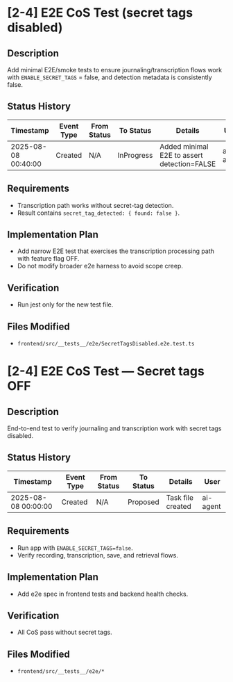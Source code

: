 # [2-4] E2E CoS Test (secret tags disabled)

## Description
Add minimal E2E/smoke tests to ensure journaling/transcription flows work with `ENABLE_SECRET_TAGS` = false, and detection metadata is consistently false.

## Status History
| Timestamp | Event Type | From Status | To Status | Details | User |
|-----------|------------|-------------|-----------|---------|------|
| 2025-08-08 00:40:00 | Created | N/A | InProgress | Added minimal E2E to assert detection=FALSE | ai-agent |

## Requirements
- Transcription path works without secret-tag detection.
- Result contains `secret_tag_detected: { found: false }`.

## Implementation Plan
- Add narrow E2E test that exercises the transcription processing path with feature flag OFF.
- Do not modify broader e2e harness to avoid scope creep.

## Verification
- Run jest only for the new test file.

## Files Modified
- `frontend/src/__tests__/e2e/SecretTagsDisabled.e2e.test.ts`
# [2-4] E2E CoS Test — Secret tags OFF

## Description
End-to-end test to verify journaling and transcription work with secret tags disabled.

## Status History
| Timestamp | Event Type | From Status | To Status | Details | User |
|-----------|------------|-------------|-----------|---------|------|
| 2025-08-08 00:00:00 | Created | N/A | Proposed | Task file created | ai-agent |

## Requirements
- Run app with `ENABLE_SECRET_TAGS=false`.
- Verify recording, transcription, save, and retrieval flows.

## Implementation Plan
- Add e2e spec in frontend tests and backend health checks.

## Verification
- All CoS pass without secret tags.

## Files Modified
- `frontend/src/__tests__/e2e/*`

